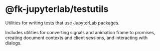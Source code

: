 # @fk-jupyterlab/testutils

Utilities for writing tests that use JupyterLab packages.

Includes utilities for converting signals and animation frame to promises,
creating document contexts and client sessions, and interacting with dialogs.
